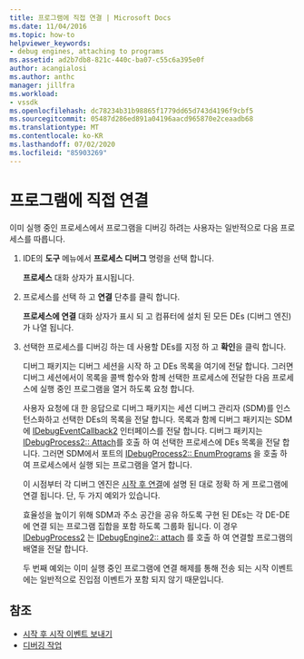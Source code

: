```yaml
---
title: 프로그램에 직접 연결 | Microsoft Docs
ms.date: 11/04/2016
ms.topic: how-to
helpviewer_keywords:
- debug engines, attaching to programs
ms.assetid: ad2b7db8-821c-440c-ba07-c55c6a395e0f
author: acangialosi
ms.author: anthc
manager: jillfra
ms.workload:
- vssdk
ms.openlocfilehash: dc78234b31b98865f1779dd65d743d4196f9cbf5
ms.sourcegitcommit: 05487d286ed891a04196aacd965870e2ceaadb68
ms.translationtype: MT
ms.contentlocale: ko-KR
ms.lasthandoff: 07/02/2020
ms.locfileid: "85903269"
---
```

# <a name="attach-directly-to-a-program"></a>프로그램에 직접 연결
이미 실행 중인 프로세스에서 프로그램을 디버깅 하려는 사용자는 일반적으로 다음 프로세스를 따릅니다.

1. IDE의 **도구** 메뉴에서 **프로세스 디버그** 명령을 선택 합니다.

    **프로세스** 대화 상자가 표시됩니다.

2. 프로세스를 선택 하 고 **연결** 단추를 클릭 합니다.

    **프로세스에 연결** 대화 상자가 표시 되 고 컴퓨터에 설치 된 모든 DEs (디버그 엔진)가 나열 됩니다.

3. 선택한 프로세스를 디버깅 하는 데 사용할 DEs를 지정 하 고 **확인**을 클릭 합니다.

   디버그 패키지는 디버그 세션을 시작 하 고 DEs 목록을 여기에 전달 합니다. 그러면 디버그 세션에서이 목록을 콜백 함수와 함께 선택한 프로세스에 전달한 다음 프로세스에 실행 중인 프로그램을 열거 하도록 요청 합니다.

   사용자 요청에 대 한 응답으로 디버그 패키지는 세션 디버그 관리자 (SDM)를 인스턴스화하고 선택한 DEs의 목록을 전달 합니다. 목록과 함께 디버그 패키지는 SDM에 [IDebugEventCallback2](../../extensibility/debugger/reference/idebugeventcallback2.md) 인터페이스를 전달 합니다. 디버그 패키지는 [IDebugProcess2:: Attach](../../extensibility/debugger/reference/idebugprocess2-attach.md)를 호출 하 여 선택한 프로세스에 DEs 목록을 전달 합니다. 그러면 SDM에서 포트의 [IDebugProcess2:: EnumPrograms](../../extensibility/debugger/reference/idebugprocess2-enumprograms.md) 을 호출 하 여 프로세스에서 실행 되는 프로그램을 열거 합니다.

   이 시점부터 각 디버그 엔진은 [시작 후 연결](../../extensibility/debugger/attaching-after-a-launch.md)에 설명 된 대로 정확 하 게 프로그램에 연결 됩니다. 단, 두 가지 예외가 있습니다.

   효율성을 높이기 위해 SDM과 주소 공간을 공유 하도록 구현 된 DEs는 각 DE-DE에 연결 되는 프로그램 집합을 포함 하도록 그룹화 됩니다. 이 경우 [IDebugProcess2](../../extensibility/debugger/reference/idebugprocess2.md) 는 [IDebugEngine2:: attach](../../extensibility/debugger/reference/idebugengine2-attach.md) 를 호출 하 여 연결할 프로그램의 배열을 전달 합니다.

   두 번째 예외는 이미 실행 중인 프로그램에 연결 해제를 통해 전송 되는 시작 이벤트에는 일반적으로 진입점 이벤트가 포함 되지 않기 때문입니다.

## <a name="see-also"></a>참조
- [시작 후 시작 이벤트 보내기](../../extensibility/debugger/sending-startup-events-after-a-launch.md)
- [디버깅 작업](../../extensibility/debugger/debugging-tasks.md)
